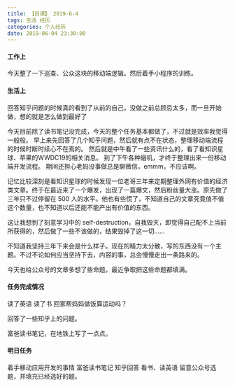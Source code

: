 ```yaml
---
title: 【日课】 2019-6-4
tags: 生活 经历
categories: 个人经历
date: 2019-06-04 23:30:00
---
```


#### 工作上

今天整了一下巡查、公众这块的移动端逻辑。然后着手小程序的训练。

#### 生活上

回答知乎问题的时候真的看到了从前的自己，没做之前总顾忌太多，而一旦开始做，想的就是怎么做到最好了

今天目前除了读书笔记没完成，今天的整个任务基本都做了，不过就是效率我觉得一般般。
早上来先回答了几个知乎问题，然后就有点不在状态，整理移动端流程的时候时断时续心不在焉的。
然后就是中午看了一些资讯什么的，看了看知识星球、苹果的WWDC19的相关消息。
到了下午各种磨叽，才终于整理出来一份移动端开发流程。
期间还担心老妈没事做总是聊微信，emmm，不应该啊。

记忆比较深刻是看知识星球的时候发现一位老哥三年来定期整理外网有价值的经济类文章。终于在最近来了一个爆发，出现了一篇爆文，然后粉丝量大涨。原先做了三年只不过停留在 500 人的水平。他也有些慌了，不知道自己的文章究竟值不值这个数量，也不知道以后还能不能产出有价值的东西。

这让我想到了刻意学习中的 self-destruction，自我毁灭，即觉得自己配不上当前所获得的，然后做了一些不该做的，结果毁掉了这一切……

不知道我坚持三年下来会是什么样子。现在的精力太分散，写的东西没有一个主题。不过不论如何应当坚持下去，内容的事，总会慢慢走出一条路来的。

今天也给公众号的文章多想了些命题。最近争取把这些命题都填满。
#### 任务完成情况

读了英语
读了书
回家帮妈妈做饭算运动吗？

回答了一些知乎上的问题。

富爸读书笔记，在地铁上写了一点点。

#### 明日任务

着手移动应用开发的事情
富爸读书笔记
知乎回答
看书、读英语
留意公众号选题，并填充已经选好的题。

